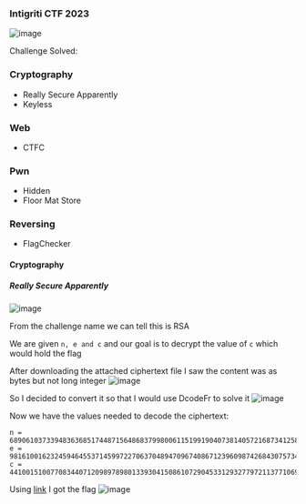 <h3> Intigriti CTF 2023 </h3>

![image](https://github.com/h4ckyou/h4ckyou.github.io/assets/127159644/8b17fe9f-67ac-4be7-8ad3-e96f14932f99)

Challenge Solved:

### Cryptography
-  Really Secure Apparently
-  Keyless

### Web
- CTFC

### Pwn
- Hidden
- Floor Mat Store

### Reversing
- FlagChecker


#### Cryptography

##### Really Secure Apparently
![image](https://github.com/h4ckyou/h4ckyou.github.io/assets/127159644/f181b03b-f0d3-4cc6-8493-885cdf35c0a4)

From the challenge name we can tell this is RSA 

We are given `n, e and c` and our goal is to decrypt the value of `c` which would hold the flag

After downloading the attached ciphertext file I saw the content was as bytes but not long integer
![image](https://github.com/h4ckyou/h4ckyou.github.io/assets/127159644/76b6219d-abe4-455a-a712-f6094cd58fad)

So I decided to convert it so that I would use DcodeFr to solve it
![image](https://github.com/h4ckyou/h4ckyou.github.io/assets/127159644/bf4ee23b-4998-41dc-8ae9-4eb8a1c4c040)

Now we have the values needed to decode the ciphertext:

```
n = 689061037339483636851744871564868379980061151991904073814057216873412583484720768694905841053416938972235588548525570270575285633894975913717130070544407480547826227398039831409929129742007101671851757453656032161443946817685708282221883187089692065998793742064551244403369599965441075497085384181772038720949
e = 98161001623245946455371459972270637048947096740867123960987426843075734419854169415217693040603943985614577854750928453684840929755254248201161248375350238628917413291201125030514500977409961838501076015838508082749034318410808298025858181711613372870289482890074072555265382600388541381732534018133370862587
c = 441001510077083440712098978980133930415086107290453312932779721137710693129669898774537962879522006041519477907847531444975796042514212299155087533072902229706427765901890350700252954929903001909850453303487994374982644931473474420223319182460327997419996588889034403777436157228265528747769729921745312710652
```

Using [link](https://www.dcode.fr/chiffre-rsa) I got the flag
![image](https://github.com/h4ckyou/h4ckyou.github.io/assets/127159644/218f4606-5060-42e6-92ea-cf7f0c744ad8)
